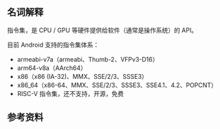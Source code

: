 
## 名词解释

指令集，是 CPU / GPU 等硬件提供给软件（通常是操作系统）的 API。

目前 Android 支持的指令集体系：

- armeabi-v7a（armeabi、Thumb-2、VFPv3-D16）
- arm64-v8a（AArch64）
- x86（x86 (IA-32)、MMX、SSE/2/3、SSSE3）
- x86_64（x86-64、MMX、SSE/2/3、SSSE3、SSE4.1、4.2、POPCNT）
- RISC-V 指令集，还不支持，开源，免费

## 参考资料
